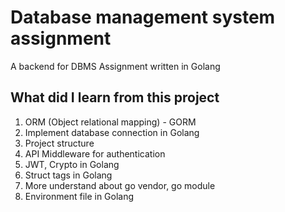 # Database management system assignment
A backend for DBMS Assignment written in Golang

## What did I learn from this project
1. ORM (Object relational mapping) - GORM
2. Implement database connection in Golang
3. Project structure
4. API Middleware for authentication
5. JWT, Crypto in Golang
6. Struct tags in Golang
7. More understand about go vendor, go module
8. Environment file in Golang 